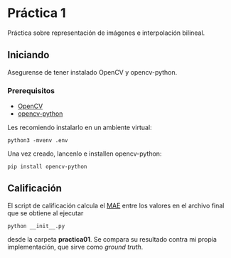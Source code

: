# Práctica 1

Práctica sobre representación de imágenes e interpolación bilineal.

## Iniciando

Asegurense de tener instalado OpenCV y opencv-python.

### Prerequisitos

* [OpenCV](https://opencv.org/)
* [opencv-python](https://opencv-python-tutroals.readthedocs.io/en/latest/py_tutorials/py_setup/py_setup_in_windows/py_setup_in_windows.html#install-opencv-python-in-windows)

Les recomiendo instalarlo en un ambiente virtual: 

```
python3 -mvenv .env
```

Una vez creado, lancenlo e installen opencv-python:

```
pip install opencv-python
```

## Calificación

El script de calificación calcula el [MAE](https://en.wikipedia.org/wiki/Mean_absolute_error) entre los valores en el archivo final que se obtiene al ejecutar

```
python __init__.py 
```

desde la carpeta **practica01**. Se compara su resultado contra mi propia implementación, que sirve como *ground truth*.


